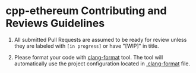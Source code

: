 # cpp-ethereum Contributing and Reviews Guidelines

1. All submitted Pull Requests are assumed to be ready for review 
   unless they are labeled with `[in progress]` 
   or have "[WIP]" in title.
   
2. Please format your code with [clang-format] tool. The tool will automatically
   use the project configuration located in [.clang-format] file. 


[clang-format]:  https://clang.llvm.org/docs/ClangFormat.html
[.clang-format]: .clang-format
